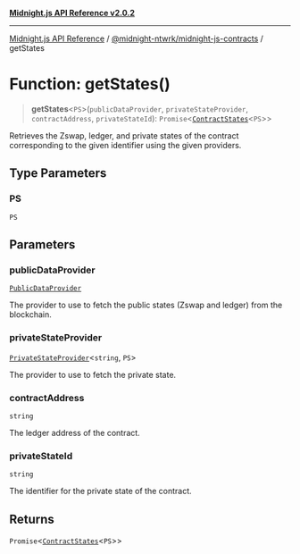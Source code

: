 [**Midnight.js API Reference v2.0.2**](../../../README.md)

***

[Midnight.js API Reference](../../../packages.md) / [@midnight-ntwrk/midnight-js-contracts](../README.md) / getStates

# Function: getStates()

> **getStates**\<`PS`\>(`publicDataProvider`, `privateStateProvider`, `contractAddress`, `privateStateId`): `Promise`\<[`ContractStates`](../type-aliases/ContractStates.md)\<`PS`\>\>

Retrieves the Zswap, ledger, and private states of the contract corresponding
to the given identifier using the given providers.

## Type Parameters

### PS

`PS`

## Parameters

### publicDataProvider

[`PublicDataProvider`](../../midnight-js-types/interfaces/PublicDataProvider.md)

The provider to use to fetch the public states (Zswap and ledger)
                          from the blockchain.

### privateStateProvider

[`PrivateStateProvider`](../../midnight-js-types/interfaces/PrivateStateProvider.md)\<`string`, `PS`\>

The provider to use to fetch the private state.

### contractAddress

`string`

The ledger address of the contract.

### privateStateId

`string`

The identifier for the private state of the contract.

## Returns

`Promise`\<[`ContractStates`](../type-aliases/ContractStates.md)\<`PS`\>\>
